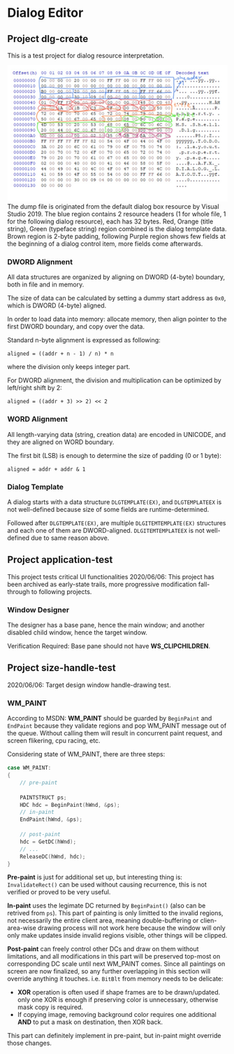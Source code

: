 # Dialog Editor

## Project **dlg-create**

This is a test project for dialog resource interpretation.

![example dialog resource dump](./image/resource-analyzed.png)
The dump file is originated from the default dialog box resource by Visual Studio 2019. The blue region contains 2 resource headers (1 for whole file, 1 for the following dialog resource), each has 32 bytes. Red, Orange (title string), Green (typeface string) region combined is the dialog template data. Brown region is 2-byte padding, following Purple region shows few fields at the beginning of a dialog control item, more fields come afterwards.

### DWORD Alignment

All data structures are organized by aligning on DWORD (4-byte) boundary, both in file and in memory.

The size of data can be calculated by setting a dummy start address as `0x0`, which is DWORD (4-byte) aligned.

In order to load data into memory: allocate memory, then align pointer to the first DWORD boundary, and copy over the data.

Standard n-byte alignment is expressed as following:
```
aligned = ((addr + n - 1) / n) * n
```
where the division only keeps integer part.

For DWORD alignment, the division and multiplication can be optimized by left/right shift by 2:
```
aligned = ((addr + 3) >> 2) << 2
```

### WORD Alignment

All length-varying data (string, creation data) are encoded in UNICODE, and they are aligned on WORD boundary.

The first bit (LSB) is enough to determine the size of padding (0 or 1 byte):
```
aligned = addr + addr & 1
```

### Dialog Template

A dialog starts with a data structure `DLGTEMPLATE(EX)`, and `DLGTEMPLATEEX` is not well-defined because size of some fields are runtime-determined.

Followed after `DLGTEMPLATE(EX)`, are multiple `DLGITEMTEMPLATE(EX)` structures and each one of them are DWORD-aligned. `DLGITEMTEMPLATEEX` is not well-defined due to same reason above.

## Project **application-test**

This project tests critical UI functionalities
2020/06/06: This project has been archived as early-state trails, more progressive modification fall-through to following projects.

### Window Designer

The designer has a base pane, hence the main window; and another disabled child window, hence the target window.

Verification Required: Base pane should not have **WS_CLIPCHILDREN**.

## Project **size-handle-test**

2020/06/06: Target design window handle-drawing test.

### WM_PAINT

According to MSDN: **WM_PAINT** should be guarded by `BeginPaint` and `EndPaint` because they validate regions and pop WM_PAINT message out of the queue. Without calling them will result in concurrent paint request, and screen flikering, cpu racing, etc.

Considering state of WM_PAINT, there are three steps:

```c
case WM_PAINT:
{
    // pre-paint

    PAINTSTRUCT ps;
    HDC hdc = BeginPaint(hWnd, &ps);
    // in-paint
    EndPaint(hWnd, &ps);

    // post-paint
    hdc = GetDC(hWnd);
    // ...
    ReleaseDC(hWnd, hdc);
}
```

**Pre-paint** is just for additional set up, but interesting thing is: `InvalidateRect()` can be used without causing recurrence, this is not verified or proved to be very useful.

**In-paint** uses the legimate DC returned by `BeginPaint()` (also can be retrived from `ps`). This part of painting is only limitted to the invalid regions, not necessarily the entire client area, meaning double-buffering or clien-area-wise drawing process will not work here because the window will only only make updates inside invalid regions visible, other things will be clipped.

**Post-paint** can freely control other DCs and draw on them without limitations, and all modifications in this part will be preserved top-most on corresponding DC scale until next WM_PAINT comes. Since all paintings on screen are now finalized, so any further overlapping in this section will override anything it touches. i.e. `BitBlt` from memory needs to be delicate:

* **XOR** operation is often used if shape frames are to be drawn/updated. only one XOR is enough if preserving color is unnecessary, otherwise mask copy is required.
* If copying image, removing background color requires one additional **AND** to put a mask on destination, then XOR back.

This part can definitely implement in pre-paint, but in-paint might override those changes.
